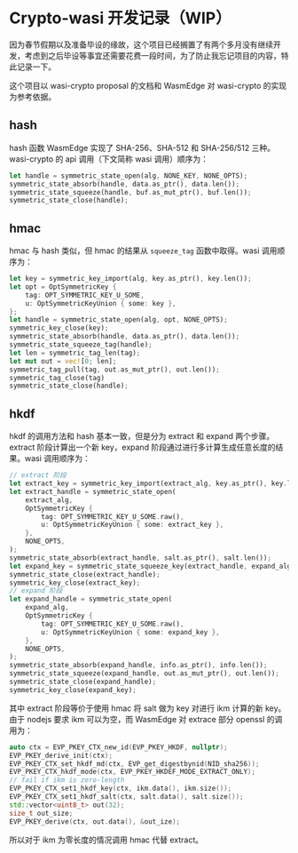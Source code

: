 # Crypto-wasi 开发记录（WIP）

因为春节假期以及准备毕设的缘故，这个项目已经搁置了有两个多月没有继续开发，考虑到之后毕设等事宜还需要花费一段时间，为了防止我忘记项目的内容，特此记录一下。

这个项目以 wasi-crypto proposal 的文档和 WasmEdge 对 wasi-crypto 的实现为参考依据。

## hash

hash 函数 WasmEdge 实现了 SHA-256、SHA-512 和 SHA-256/512 三种。wasi-crypto 的 api 调用（下文简称 wasi 调用）顺序为：

```rust
let handle = symmetric_state_open(alg, NONE_KEY, NONE_OPTS);
symmetric_state_absorb(handle, data.as_ptr(), data.len());
symmetric_state_squeeze(handle, buf.as_mut_ptr(), buf.len());
symmetric_state_close(handle);
```

## hmac

hmac 与 hash 类似，但 hmac 的结果从 `squeeze_tag` 函数中取得。wasi 调用顺序为：

```rust
let key = symmetric_key_import(alg, key.as_ptr(), key.len());
let opt = OptSymmetricKey {
    tag: OPT_SYMMETRIC_KEY_U_SOME,
    u: OptSymmetricKeyUnion { some: key },
};
let handle = symmetric_state_open(alg, opt, NONE_OPTS);
symmetric_key_close(key);
symmetric_state_absorb(handle, data.as_ptr(), data.len());
symmetric_state_squeeze_tag(handle);
let len = symmetric_tag_len(tag);
let mut out = vec![0; len];
symmetric_tag_pull(tag, out.as_mut_ptr(), out.len());
symmetric_tag_close(tag)
symmetric_state_close(handle);
```

## hkdf

hkdf 的调用方法和 hash 基本一致，但是分为 extract 和 expand 两个步骤。extract 阶段计算出一个新 key，expand 阶段通过进行多计算生成任意长度的结果。wasi 调用顺序为：

```rust
// extract 阶段
let extract_key = symmetric_key_import(extract_alg, key.as_ptr(), key.len());
let extract_handle = symmetric_state_open(
    extract_alg,
    OptSymmetricKey {
        tag: OPT_SYMMETRIC_KEY_U_SOME.raw(),
        u: OptSymmetricKeyUnion { some: extract_key },
    },
    NONE_OPTS,
);
symmetric_state_absorb(extract_handle, salt.as_ptr(), salt.len());
let expand_key = symmetric_state_squeeze_key(extract_handle, expand_alg);
symmetric_state_close(extract_handle);
symmetric_key_close(extract_key);
// expand 阶段
let expand_handle = symmetric_state_open(
    expand_alg,
    OptSymmetricKey {
        tag: OPT_SYMMETRIC_KEY_U_SOME.raw(),
        u: OptSymmetricKeyUnion { some: expand_key },
    },
    NONE_OPTS,
);
symmetric_state_absorb(expand_handle, info.as_ptr(), info.len());
symmetric_state_squeeze(expand_handle, out.as_mut_ptr(), out.len());
symmetric_state_close(expand_handle);
symmetric_key_close(expand_key);
```

其中 extract 阶段等价于使用 hmac 将 salt 做为 key 对进行 ikm 计算的新 key。由于 nodejs 要求 ikm 可以为空，而 WasmEdge 对 extrace 部分 openssl 的调用为：

```cpp
auto ctx = EVP_PKEY_CTX_new_id(EVP_PKEY_HKDF, nullptr);
EVP_PKEY_derive_init(ctx);
EVP_PKEY_CTX_set_hkdf_md(ctx, EVP_get_digestbynid(NID_sha256));
EVP_PKEY_CTX_hkdf_mode(ctx, EVP_PKEY_HKDEF_MODE_EXTRACT_ONLY);
// fail if ikm is zero-length 
EVP_PKEY_CTX_set1_hkdf_key(ctx, ikm.data(), ikm.size()); 
EVP_PKEY_CTX_set1_hkdf_salt(ctx, salt.data(), salt.size());
std::vector<uint8_t> out(32);
size_t out_size;
EVP_PKEY_derive(ctx, out.data(), &out_ize);
```

所以对于 ikm 为零长度的情况调用 hmac 代替 extract。
